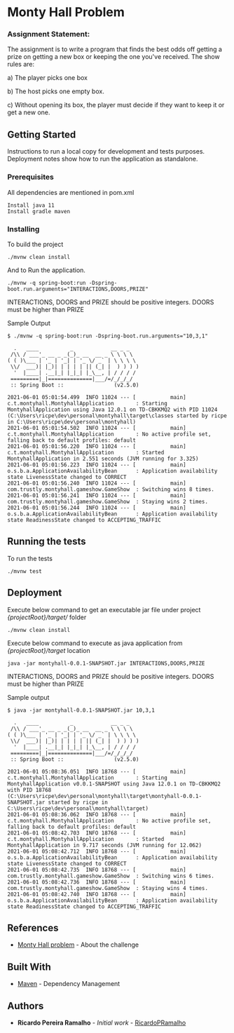 # Monty Hall Problem

### Assignment Statement:

The assignment is to write a program that finds the best odds off getting a prize on getting a new box or keeping the one you've received.
The show rules are:

a) The player picks one box

b) The host picks one empty box.

c) Without opening its box, the player must decide if they want to keep it or get a new one.

## Getting Started

Instructions to run a local copy for development and tests purposes. 
Deployment notes show how to run the application as standalone.

### Prerequisites

All dependencies are mentioned in pom.xml

```
Install java 11
Install gradle maven
```

### Installing

To build the project

```
./mvnw clean install
```

And to Run the application.

```
./mvnw -q spring-boot:run -Dspring-boot.run.arguments="INTERACTIONS,DOORS,PRIZE"
```
INTERACTIONS, DOORS and PRIZE should be positive integers. DOORS must be higher than PRIZE

Sample Output
```
$ ./mvnw -q spring-boot:run -Dspring-boot.run.arguments="10,3,1"

  .   ____          _            __ _ _
 /\\ / ___'_ __ _ _(_)_ __  __ _ \ \ \ \
( ( )\___ | '_ | '_| | '_ \/ _` | \ \ \ \
 \\/  ___)| |_)| | | | | || (_| |  ) ) ) )
  '  |____| .__|_| |_|_| |_\__, | / / / /
 =========|_|==============|___/=/_/_/_/
 :: Spring Boot ::                (v2.5.0)

2021-06-01 05:01:54.499  INFO 11024 --- [           main] c.t.montyhall.MontyhallApplication       : Starting MontyhallApplication using Java 12.0.1 on TD-CBKKMQ2 with PID 11024 (C:\Users\ricpe\dev\personal\montyhall\target\classes started by ricpe in C:\Users\ricpe\dev\personal\montyhall)
2021-06-01 05:01:54.502  INFO 11024 --- [           main] c.t.montyhall.MontyhallApplication       : No active profile set, falling back to default profiles: default
2021-06-01 05:01:56.220  INFO 11024 --- [           main] c.t.montyhall.MontyhallApplication       : Started MontyhallApplication in 2.551 seconds (JVM running for 3.325)
2021-06-01 05:01:56.223  INFO 11024 --- [           main] o.s.b.a.ApplicationAvailabilityBean      : Application availability state LivenessState changed to CORRECT
2021-06-01 05:01:56.240  INFO 11024 --- [           main] com.trustly.montyhall.gameshow.GameShow  : Switching wins 8 times.
2021-06-01 05:01:56.241  INFO 11024 --- [           main] com.trustly.montyhall.gameshow.GameShow  : Staying wins 2 times.
2021-06-01 05:01:56.244  INFO 11024 --- [           main] o.s.b.a.ApplicationAvailabilityBean      : Application availability state ReadinessState changed to ACCEPTING_TRAFFIC
```
## Running the tests

To run the tests

```
./mvnw test
```

## Deployment

Execute below command to get an executable jar file under project *{projectRoot}/target/* folder

```
./mvnw clean install
```

Execute below command to execute as java application from *{projectRoot}/target* location 

```
java -jar montyhall-0.0.1-SNAPSHOT.jar INTERACTIONS,DOORS,PRIZE
```
INTERACTIONS, DOORS and PRIZE should be positive integers. DOORS must be higher than PRIZE

Sample output

```
$ java -jar montyhall-0.0.1-SNAPSHOT.jar 10,3,1

  .   ____          _            __ _ _
 /\\ / ___'_ __ _ _(_)_ __  __ _ \ \ \ \
( ( )\___ | '_ | '_| | '_ \/ _` | \ \ \ \
 \\/  ___)| |_)| | | | | || (_| |  ) ) ) )
  '  |____| .__|_| |_|_| |_\__, | / / / /
 =========|_|==============|___/=/_/_/_/
 :: Spring Boot ::                (v2.5.0)

2021-06-01 05:08:36.051  INFO 18768 --- [           main] c.t.montyhall.MontyhallApplication       : Starting MontyhallApplication v0.0.1-SNAPSHOT using Java 12.0.1 on TD-CBKKMQ2 with PID 18768 (C:\Users\ricpe\dev\personal\montyhall\target\montyhall-0.0.1-SNAPSHOT.jar started by ricpe in C:\Users\ricpe\dev\personal\montyhall\target)
2021-06-01 05:08:36.062  INFO 18768 --- [           main] c.t.montyhall.MontyhallApplication       : No active profile set, falling back to default profiles: default
2021-06-01 05:08:42.703  INFO 18768 --- [           main] c.t.montyhall.MontyhallApplication       : Started MontyhallApplication in 9.717 seconds (JVM running for 12.062)
2021-06-01 05:08:42.712  INFO 18768 --- [           main] o.s.b.a.ApplicationAvailabilityBean      : Application availability state LivenessState changed to CORRECT
2021-06-01 05:08:42.735  INFO 18768 --- [           main] com.trustly.montyhall.gameshow.GameShow  : Switching wins 6 times.
2021-06-01 05:08:42.736  INFO 18768 --- [           main] com.trustly.montyhall.gameshow.GameShow  : Staying wins 4 times.
2021-06-01 05:08:42.740  INFO 18768 --- [           main] o.s.b.a.ApplicationAvailabilityBean      : Application availability state ReadinessState changed to ACCEPTING_TRAFFIC
```
## References

* [Monty Hall problem](https://en.wikipedia.org/wiki/Monty_Hall_problem) - About the challenge

## Built With

* [Maven](https://maven.apache.org/) - Dependency Management

## Authors

* **Ricardo Pereira Ramalho** - *Initial work* - [RicardoPRamalho](https://github.com/RicardoPRamalho)
